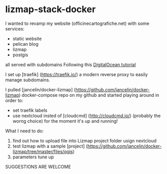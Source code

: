 # lizmap-stack-docker
I wanted to revamp my website (officinecartografiche.net) with some services:
* static website
* pelican blog
* lizmap
* postgis

all served with subdomains
Following this [DigitalOcean tutorial](https://www.digitalocean.com/community/tutorials/how-to-use-traefik-as-a-reverse-proxy-for-docker-containers-on-ubuntu-18-04)

I set up [traefik] (https://traefik.io/) a modern reverse proxy to easily manage subdomains.

I pulled [jancelin/docker-lizmap] (https://github.com/jancelin/docker-lizmap) docker-compose repo on my github and started playing around in order to:
* set traefik labels
* use nextcloud insted of [cloudcmd] (http://cloudcmd.io/) (probably the worng choice)
for the moment it's up and running!

What I need to do:
1. find out how to upload file into Lizmap project folder usign nextcloud
2. test lizmap with a sample [project] (https://github.com/jancelin/docker-lizmap/tree/master/files/qgis)
3. parameters tune up

SUGGESTIONS ARE WELCOME
